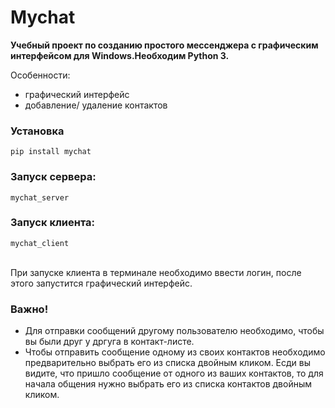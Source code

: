 # Mychat

<b>Учебный проект по созданию простого мессенджера с графическим интерфейсом для Windows.Необходим Python 3.</b>

Особенности:
 * графический интерфейс
 * добавление/ удаление контактов

### Установка

    pip install mychat

### Запуск сервера:

    mychat_server

### Запуск клиента:

    mychat_client

<br>При запуске клиента в терминале необходимо ввести логин, после этого запустится графический интерфейс.
### Важно!
 * Для отправки сообщений другому пользователю необходимо, чтобы вы были друг у дргуга в контакт-листе.<br>
 * Чтобы отправить сообщение одному из своих контактов необходимо предварительно выбрать его из списка двойным кликом.
 Есди вы видите, что пришло сообщение от одного из ваших контактов, то для начала общения нужно выбрать его из списка
 контактов двойным кликом.